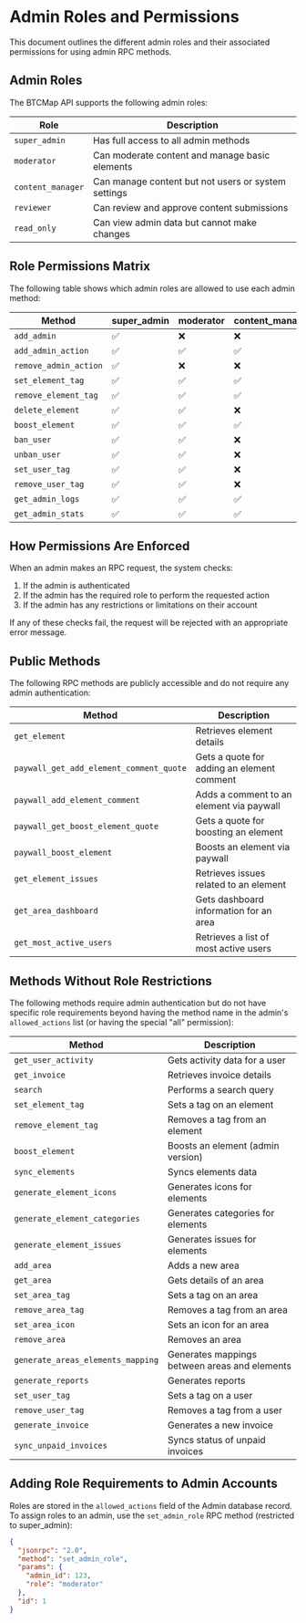 
# Admin Roles and Permissions

This document outlines the different admin roles and their associated permissions for using admin RPC methods.

## Admin Roles

The BTCMap API supports the following admin roles:

| Role | Description |
|------|-------------|
| `super_admin` | Has full access to all admin methods |
| `moderator` | Can moderate content and manage basic elements |
| `content_manager` | Can manage content but not users or system settings |
| `reviewer` | Can review and approve content submissions |
| `read_only` | Can view admin data but cannot make changes |

## Role Permissions Matrix

The following table shows which admin roles are allowed to use each admin method:

| Method | super_admin | moderator | content_manager | reviewer | read_only |
|--------|-------------|-----------|-----------------|----------|-----------|
| `add_admin` | ✅ | ❌ | ❌ | ❌ | ❌ |
| `add_admin_action` | ✅ | ✅ | ✅ | ✅ | ❌ |
| `remove_admin_action` | ✅ | ❌ | ❌ | ❌ | ❌ |
| `set_element_tag` | ✅ | ✅ | ✅ | ❌ | ❌ |
| `remove_element_tag` | ✅ | ✅ | ✅ | ❌ | ❌ |
| `delete_element` | ✅ | ✅ | ❌ | ❌ | ❌ |
| `boost_element` | ✅ | ✅ | ✅ | ❌ | ❌ |
| `ban_user` | ✅ | ✅ | ❌ | ❌ | ❌ |
| `unban_user` | ✅ | ✅ | ❌ | ❌ | ❌ |
| `set_user_tag` | ✅ | ✅ | ❌ | ❌ | ❌ |
| `remove_user_tag` | ✅ | ✅ | ❌ | ❌ | ❌ |
| `get_admin_logs` | ✅ | ✅ | ✅ | ✅ | ✅ |
| `get_admin_stats` | ✅ | ✅ | ✅ | ✅ | ✅ |

## How Permissions Are Enforced

When an admin makes an RPC request, the system checks:

1. If the admin is authenticated
2. If the admin has the required role to perform the requested action
3. If the admin has any restrictions or limitations on their account

If any of these checks fail, the request will be rejected with an appropriate error message.

## Public Methods

The following RPC methods are publicly accessible and do not require any admin authentication:

| Method | Description |
|--------|-------------|
| `get_element` | Retrieves element details |
| `paywall_get_add_element_comment_quote` | Gets a quote for adding an element comment |
| `paywall_add_element_comment` | Adds a comment to an element via paywall |
| `paywall_get_boost_element_quote` | Gets a quote for boosting an element |
| `paywall_boost_element` | Boosts an element via paywall |
| `get_element_issues` | Retrieves issues related to an element |
| `get_area_dashboard` | Gets dashboard information for an area |
| `get_most_active_users` | Retrieves a list of most active users |

## Methods Without Role Restrictions

The following methods require admin authentication but do not have specific role requirements beyond having the method name in the admin's `allowed_actions` list (or having the special "all" permission):

| Method | Description |
|--------|-------------|
| `get_user_activity` | Gets activity data for a user |
| `get_invoice` | Retrieves invoice details |
| `search` | Performs a search query |
| `set_element_tag` | Sets a tag on an element |
| `remove_element_tag` | Removes a tag from an element |
| `boost_element` | Boosts an element (admin version) |
| `sync_elements` | Syncs elements data |
| `generate_element_icons` | Generates icons for elements |
| `generate_element_categories` | Generates categories for elements |
| `generate_element_issues` | Generates issues for elements |
| `add_area` | Adds a new area |
| `get_area` | Gets details of an area |
| `set_area_tag` | Sets a tag on an area |
| `remove_area_tag` | Removes a tag from an area |
| `set_area_icon` | Sets an icon for an area |
| `remove_area` | Removes an area |
| `generate_areas_elements_mapping` | Generates mappings between areas and elements |
| `generate_reports` | Generates reports |
| `set_user_tag` | Sets a tag on a user |
| `remove_user_tag` | Removes a tag from a user |
| `generate_invoice` | Generates a new invoice |
| `sync_unpaid_invoices` | Syncs status of unpaid invoices |

## Adding Role Requirements to Admin Accounts

Roles are stored in the `allowed_actions` field of the Admin database record. To assign roles to an admin, use the `set_admin_role` RPC method (restricted to super_admin):

```json
{
  "jsonrpc": "2.0",
  "method": "set_admin_role",
  "params": {
    "admin_id": 123,
    "role": "moderator" 
  },
  "id": 1
}
```
